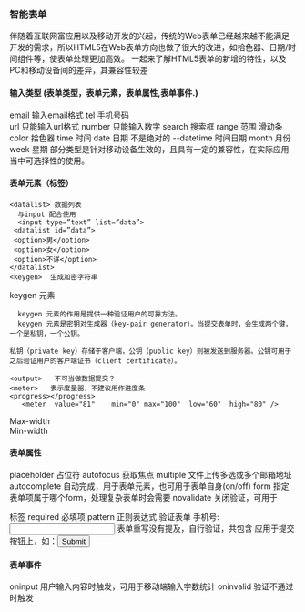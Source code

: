 ### 智能表单
伴随着互联网富应用以及移动开发的兴起，传统的Web表单已经越来越不能满足开发的需求，所以HTML5在Web表单方向也做了很大的改进，如拾色器、日期/时间组件等，使表单处理更加高效。
一起来了解HTML5表单的新增的特性，以及PC和移动设备间的差异，其兼容性较差


#### 	输入类型  (表单类型，表单元素，表单属性,表单事件.)
email 输入email格式
tel 手机号码  
url 只能输入url格式
number 只能输入数字
search 搜索框
range 范围 滑动条
color 拾色器
time	时间
date 日期 不是绝对的
--datetime 时间日期
month 月份
week 星期
部分类型是针对移动设备生效的，且具有一定的兼容性，在实际应用当中可选择性的使用。
####	表单元素（标签）
  

```
<datalist> 数据列表
  与input 配合使用
  <input type=”text” list=”data”>
 <datalist id=”data”>
 <option>男</option>
 <option>女</option>
 <option>不详</option> 
</datalist>
<keygen>  生成加密字符串
```


  keygen 元素  

      keygen 元素的作用是提供一种验证用户的可靠方法。 
      keygen 元素是密钥对生成器（key-pair generator）。当提交表单时，会生成两个键，    一个是私钥，一个公钥。 

    私钥（private key）存储于客户端，公钥（public key）则被发送到服务器。公钥可用于之后验证用户的客户端证书（client certificate）。


```
<output>   不可当做数据提交？
<meter>   表示度量器，不建议用作进度条
<progress></progress>
   <meter  value="81"    min="0" max="100"  low="60"  high="80" />
```



Max-width   
Min-width 
	 
####	表单属性
placeholder 占位符
autofocus 获取焦点
multiple 文件上传多选或多个邮箱地址  
autocomplete 自动完成，用于表单元素，也可用于表单自身(on/off)
form 指定表单项属于哪个form，处理复杂表单时会需要
novalidate 关闭验证，可用于<form>标签
required 必填项
pattern 正则表达式 验证表单
 手机号:<input type="tel" name="tel" required="required"       pattern="^(\+86)?1[3,5,8](\d{9})$">
    表单重写没有提及，自行验证，共包含
应用于提交按钮上，如：<input type="submit" formaction="xxx.php">
 
####	表单事件
oninput 用户输入内容时触发，可用于移动端输入字数统计
oninvalid 验证不通过时触发
 





